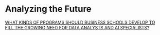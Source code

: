 # Analyzing the Future

[WHAT KINDS OF PROGRAMS SHOULD BUSINESS SCHOOLS DEVELOP TO FILL THE GROWING NEED FOR DATA ANALYSTS AND AI SPECIALISTS?](https://bized.aacsb.edu/articles/2019/january/analyzing-the-future)

